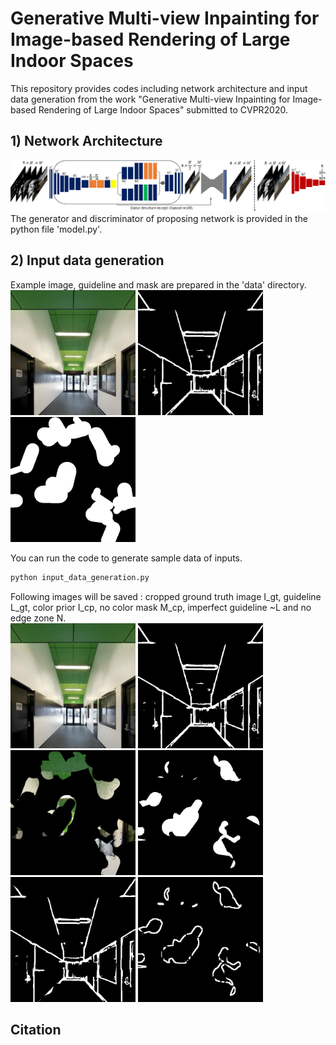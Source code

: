 # Generative Multi-view Inpainting for Image-based Rendering of Large Indoor Spaces

This repository provides codes including network architecture and input data generation from the work "Generative Multi-view Inpainting for Image-based Rendering of Large Indoor Spaces" submitted to CVPR2020.

## 1) Network Architecture
<img src="./data/Network_G_D.png"></img>
The generator and discriminator of proposing network is provided in the python file 'model.py'.

## 2) Input data generation
Example image, guideline and mask are prepared in the 'data' directory.<br/>
<img src="./data/sample_image.jpg" width="200px" height="200px"></img>
<img src="./data/sample_guideline.jpg" width="200px" height="200px"></img>
<img src="./data/sample_mask.png" width="200px" height="200px"></img><br/>

You can run the code to generate sample data of inputs.
```bash
python input_data_generation.py
```
Following images will be saved :
cropped ground truth image I_gt, guideline L_gt, color prior I_cp, no color mask M_cp, imperfect guideline ~L and no edge zone N.
<br/>
<img src="./data/result_crop_image_gt.png" width="200px" height="200px"></img>
<img src="./data/result_crop_guideline_gt.png" width="200px" height="200px"></img><br/>
<img src="./data/result_color_prior.png" width="200px" height="200px"></img>
<img src="./data/result_no_color_mask.png" width="200px" height="200px"></img>
<img src="./data/result_imperfect_guideline.png" width="200px" height="200px"></img>
<img src="./data/result_no_edge_zone.png" width="200px" height="200px"></img><br/>


## Citation

